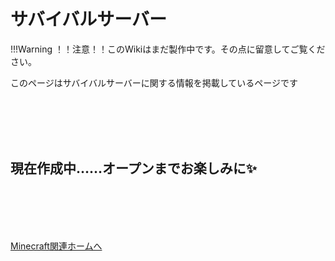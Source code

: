 # サバイバルサーバー

!!!Warning
    ！！注意！！このWikiはまだ製作中です。その点に留意してご覧ください。

このページはサバイバルサーバーに関する情報を掲載しているページです

</br></br></br></br>

## 現在作成中……オープンまでお楽しみに✨

</br></br></br></br>

[Minecraft関連ホームへ](../)
